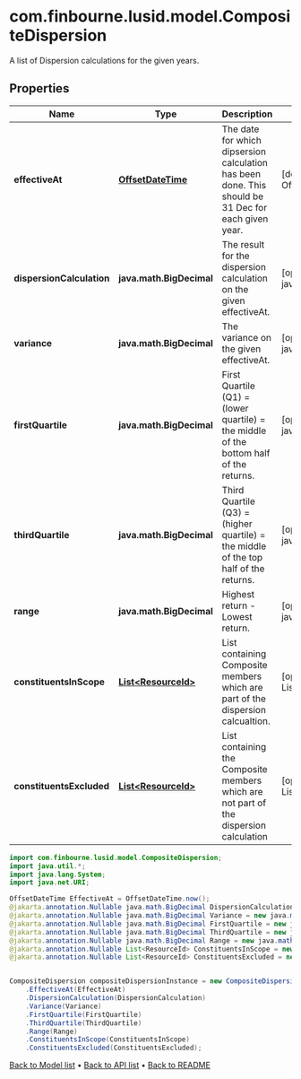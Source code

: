# com.finbourne.lusid.model.CompositeDispersion
A list of Dispersion calculations for the given years.

## Properties

Name | Type | Description | Notes
------------ | ------------- | ------------- | -------------
**effectiveAt** | [**OffsetDateTime**](OffsetDateTime.md) | The date for which dipsersion calculation has been done. This should be 31 Dec for each given year. | [default to OffsetDateTime]
**dispersionCalculation** | **java.math.BigDecimal** | The result for the dispersion calculation on the given effectiveAt. | [optional] [default to java.math.BigDecimal]
**variance** | **java.math.BigDecimal** | The variance on the given effectiveAt. | [optional] [default to java.math.BigDecimal]
**firstQuartile** | **java.math.BigDecimal** | First Quartile (Q1) &#x3D; (lower quartile) &#x3D; the middle of the bottom half of the returns. | [optional] [default to java.math.BigDecimal]
**thirdQuartile** | **java.math.BigDecimal** | Third Quartile (Q3) &#x3D; (higher quartile) &#x3D; the middle of the top half of the returns. | [optional] [default to java.math.BigDecimal]
**range** | **java.math.BigDecimal** | Highest return - Lowest return. | [optional] [default to java.math.BigDecimal]
**constituentsInScope** | [**List&lt;ResourceId&gt;**](ResourceId.md) | List containing Composite members which are part of the dispersion calcualtion. | [optional] [default to List<ResourceId>]
**constituentsExcluded** | [**List&lt;ResourceId&gt;**](ResourceId.md) | List containing the Composite members which are not part of the dispersion calculation | [optional] [default to List<ResourceId>]

```java
import com.finbourne.lusid.model.CompositeDispersion;
import java.util.*;
import java.lang.System;
import java.net.URI;

OffsetDateTime EffectiveAt = OffsetDateTime.now();
@jakarta.annotation.Nullable java.math.BigDecimal DispersionCalculation = new java.math.BigDecimal("100.00");
@jakarta.annotation.Nullable java.math.BigDecimal Variance = new java.math.BigDecimal("100.00");
@jakarta.annotation.Nullable java.math.BigDecimal FirstQuartile = new java.math.BigDecimal("100.00");
@jakarta.annotation.Nullable java.math.BigDecimal ThirdQuartile = new java.math.BigDecimal("100.00");
@jakarta.annotation.Nullable java.math.BigDecimal Range = new java.math.BigDecimal("100.00");
@jakarta.annotation.Nullable List<ResourceId> ConstituentsInScope = new List<ResourceId>();
@jakarta.annotation.Nullable List<ResourceId> ConstituentsExcluded = new List<ResourceId>();


CompositeDispersion compositeDispersionInstance = new CompositeDispersion()
    .EffectiveAt(EffectiveAt)
    .DispersionCalculation(DispersionCalculation)
    .Variance(Variance)
    .FirstQuartile(FirstQuartile)
    .ThirdQuartile(ThirdQuartile)
    .Range(Range)
    .ConstituentsInScope(ConstituentsInScope)
    .ConstituentsExcluded(ConstituentsExcluded);
```


[Back to Model list](../README.md#documentation-for-models) &#8226; [Back to API list](../README.md#documentation-for-api-endpoints) &#8226; [Back to README](../README.md)
